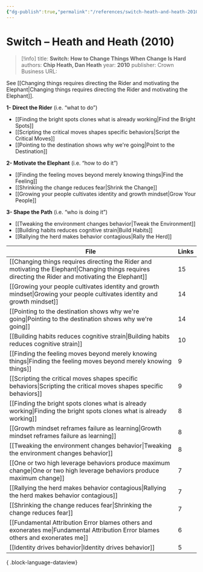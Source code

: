 ```yaml
---
{"dg-publish":true,"permalink":"/references/switch-heath-and-heath-2010/"}
---
```



# Switch – Heath and Heath (2010)

> [!info]
> title: **Switch: How to Change Things When Change Is Hard**
> authors: **Chip Heath, Dan Heath**
> year: **2010**
> publisher: Crown Business
> URL: 



See [[Changing things requires directing the Rider and motivating the Elephant\|Changing things requires directing the Rider and motivating the Elephant]].

**1- Direct the Rider** (i.e. “what to do”)
- [[Finding the bright spots clones what is already working\|Find the Bright Spots]]
- [[Scripting the critical moves shapes specific behaviors\|Script the Critical Moves]]
- [[Pointing to the destination shows why we're going\|Point to the Destination]]

**2- Motivate the Elephant** (i.e. “how to do it”)
- [[Finding the feeling moves beyond merely knowing things\|Find the Feeling]]
- [[Shrinking the change reduces fear\|Shrink the Change]]
- [[Growing your people cultivates identity and growth mindset\|Grow Your People]]

**3- Shape the Path** (i.e. “who is doing it”)
- [[Tweaking the environment changes behavior\|Tweak the Environment]]
- [[Building habits reduces cognitive strain\|Build Habits]]
- [[Rallying the herd makes behavior contagious\|Rally the Herd]] 

| File                                                                                                                                                      | Links |
| --------------------------------------------------------------------------------------------------------------------------------------------------------- | ----- |
| [[Changing things requires directing the Rider and motivating the Elephant\|Changing things requires directing the Rider and motivating the Elephant]] | 15    |
| [[Growing your people cultivates identity and growth mindset\|Growing your people cultivates identity and growth mindset]]                             | 14    |
| [[Pointing to the destination shows why we're going\|Pointing to the destination shows why we're going]]                                               | 14    |
| [[Building habits reduces cognitive strain\|Building habits reduces cognitive strain]]                                                                 | 10    |
| [[Finding the feeling moves beyond merely knowing things\|Finding the feeling moves beyond merely knowing things]]                                     | 9     |
| [[Scripting the critical moves shapes specific behaviors\|Scripting the critical moves shapes specific behaviors]]                                     | 9     |
| [[Finding the bright spots clones what is already working\|Finding the bright spots clones what is already working]]                                   | 8     |
| [[Growth mindset reframes failure as learning\|Growth mindset reframes failure as learning]]                                                           | 8     |
| [[Tweaking the environment changes behavior\|Tweaking the environment changes behavior]]                                                               | 8     |
| [[One or two high leverage behaviors produce maximum change\|One or two high leverage behaviors produce maximum change]]                               | 7     |
| [[Rallying the herd makes behavior contagious\|Rallying the herd makes behavior contagious]]                                                           | 7     |
| [[Shrinking the change reduces fear\|Shrinking the change reduces fear]]                                                                               | 7     |
| [[Fundamental Attribution Error blames others and exonerates me\|Fundamental Attribution Error blames others and exonerates me]]                       | 6     |
| [[Identity drives behavior\|Identity drives behavior]]                                                                                                 | 5     |

{ .block-language-dataview}
